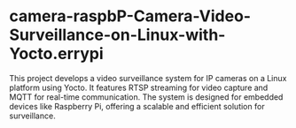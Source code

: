 # camera-raspbP-Camera-Video-Surveillance-on-Linux-with-Yocto.errypi
This project develops a video surveillance system for IP cameras on a Linux platform using Yocto. It features RTSP streaming for video capture and MQTT for real-time communication. The system is designed for embedded devices like Raspberry Pi, offering a scalable and efficient solution for surveillance.
